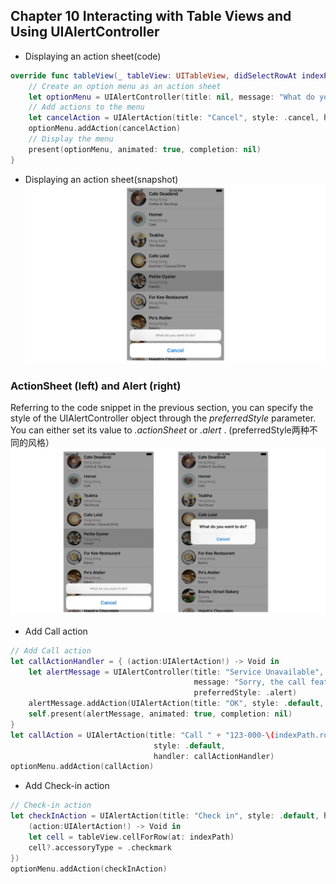 
## Chapter 10 Interacting with Table Views and Using UIAlertController

- Displaying an action sheet(code)
```swift
override func tableView(_ tableView: UITableView, didSelectRowAt indexPath: IndexPath) {
    // Create an option menu as an action sheet
    let optionMenu = UIAlertController(title: nil, message: "What do you want to do?", preferredStyle: .actionSheet)
    // Add actions to the menu
    let cancelAction = UIAlertAction(title: "Cancel", style: .cancel, handler: nil)
    optionMenu.addAction(cancelAction)
    // Display the menu
    present(optionMenu, animated: true, completion: nil)
}
```

- Displaying an action sheet(snapshot)             
![](snapshot/100101.jpg)  


### ActionSheet (left) and Alert (right)

Referring to the code snippet in the previous section, you can specify the style of the UIAlertController object through the *preferredStyle* parameter. You can either set its value to *.actionSheet* or *.alert* .
(preferredStyle两种不同的风格）
![](snapshot/100102.jpg) 

- Add Call action  
```swift
// Add Call action
let callActionHandler = { (action:UIAlertAction!) -> Void in
    let alertMessage = UIAlertController(title: "Service Unavailable",
                                         message: "Sorry, the call feature is not available yet. Please retry later.",
                                         preferredStyle: .alert)
    alertMessage.addAction(UIAlertAction(title: "OK", style: .default, handler: nil))
    self.present(alertMessage, animated: true, completion: nil)
}
let callAction = UIAlertAction(title: "Call " + "123-000-\(indexPath.row)",
                                style: .default,
                                handler: callActionHandler)
optionMenu.addAction(callAction)
```

- Add Check-in action  
```swift
// Check-in action
let checkInAction = UIAlertAction(title: "Check in", style: .default, handler: {
    (action:UIAlertAction!) -> Void in
    let cell = tableView.cellForRow(at: indexPath)
    cell?.accessoryType = .checkmark
})
optionMenu.addAction(checkInAction)
```